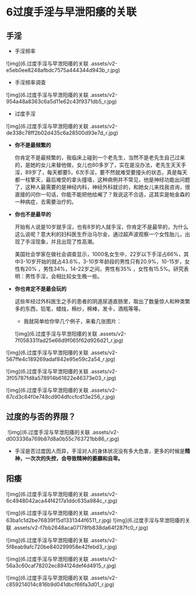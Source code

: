 # 6过度手淫与早泄阳痿的关联

## 手淫

* 手淫频率



![img](6.过度手淫与早泄阳痿的关联 .assets/v2-e5eb0ee8248afbdc7575a444344d943b_r.jpg) 

* 手淫频率调查

![img](6.过度手淫与早泄阳痿的关联 .assets/v2-954a48a8363c6a5d11e62c43f9371db5_r.jpg)  

* 过度手淫

![img](6.过度手淫与早泄阳痿的关联 .assets/v2-de338c78ff2b02d435c6a28500d93e7d_r.jpg) 

* **你不是最频繁的**

  你肯定不是最频繁的，我临床上碰到一个老先生，当然不是老先生自己过来的，是她的女儿来替他做，女儿也60多岁了，实在是没办法，老先生天天手淫，89岁了，每天都要5，6次手淫，要不然就难受要撞头的状态，真是每天都一柱擎天，最后难受的拿头撞墙，这种病例并不常见，他是神经功能出问题了，这种人最需要的是神经内科，神经外科就诊的，和她女儿来找我咨询，很直接的问你一句话，你能不能把他给阉了？我说这不合适，这其实是帕金森的一种病症，去需要治疗的。

  

* **你也不是最早的**

  开始有人说是10岁就手淫，也有8岁的人就手淫，你肯定不是最早的，为什么这么说呢？意大利的妇科医生乔治马尔金，通过超声波观察一个女性胎儿，出现了手淫现象，并且出现了性高潮。

  美国社会学家在做社会调查显示，1000名女生中，22岁以下手淫占66%，其中3-10岁开始的就占43.6%，3-10岁年龄段的男性只有20.9%，10-15岁，女性有20% ，男性34%，14-22岁之间，男性有35% ，女性有15.5%。研究表明：男性手淫，会相比较女生晚一些。

  

* **你也肯定不是最会玩的**

  这些年经过外科医生之手的患者的阴道尿道直肠里，取出了数量惊人和种类繁多的东西，铅笔，蜡烛，棉纱，棉棒，发卡，酒瓶等等。

  - 我就简单给你举几个例子，来看几张图片：

  

  ![img](6.过度手淫与早泄阳痿的关联 .assets/v2-7f058331fad25e66d9f065f62d926d21_r.jpg) 

  

![img](6.过度手淫与早泄阳痿的关联 .assets/v2-567ffe4c189269adaf842e95e59c2a54_r.jpg) 

![img](6.过度手淫与早泄阳痿的关联 .assets/v2-3f05787fd8a578914b61822e46373e03_r.jpg) 

![img](6.过度手淫与早泄阳痿的关联 .assets/v2-67cd3c84f0e748cd904dfccfcd13e256_r.jpg) 

## 过度的与否的界限？

​	![img](6.过度手淫与早泄阳痿的关联 .assets/v2-d003336a769b87d8a0b55c763721bb86_r.jpg) 

* 手淫是否过度因人而异，手淫对人的身体状况没有多大危害，更多的时候是**精神，一次次的失控，会导致精神的萎靡和自卑。**



##  阳痿

![img](6.过度手淫与早泄阳痿的关联 .assets/v2-6c4948042aca44f4217a1ddc635a984c_r.jpg)

![img](6.过度手淫与早泄阳痿的关联 .assets/v2-63ba1c1d2be76839f15d1331344f6511_r.jpg) ![img](6.过度手淫与早泄阳痿的关联 .assets/v2-f7bb2648aca07178fb838da64f287fc0_r.jpg) 

![img](6.过度手淫与早泄阳痿的关联 .assets/v2-5f8eab9afc720be840299958e42febd3_r.jpg) 

![img](6.过度手淫与早泄阳痿的关联 .assets/v2-56a3c60caf78202ec894124def4d4915_r.jpg) 

![img](6.过度手淫与早泄阳痿的关联 .assets/v2-c859214014c816b9d041dbcf66fa3d01_r.jpg) 

 